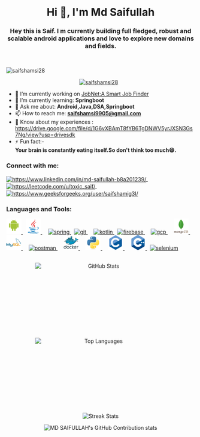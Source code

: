 <h1 align="center">Hi 👋, I'm Md Saifullah</h1>

<div><h3 align="center" style=text:justify>Hey this is Saif. I m currently building full fledged, robust and scalable android applications and love to explore new domains and fields.</h3>
</div>
&nbsp;
<p align="left"> <img src="https://komarev.com/ghpvc/?username=saifshamsi28&label=Profile%20views&color=0e75b6&style=flat" alt="saifshamsi28" /> </p>
<p align="center"> 
  <a href="https://github.com/ryo-ma/github-profile-trophy">
    <img src="https://github-profile-trophy.vercel.app/?username=saifshamsi28" alt="saifshamsi28" style="margin-right: 10px;" />
  </a>
</p>

- 🔭 I’m currently working on [JobNet:A Smart Job Finder](https://github.com/saifshamsi28/JobNet-Springboot-backend)
- 🌱 I’m currently learning: **Springboot**
- 💬 Ask me about: **Android,Java,DSA,Springboot**
- 📫 How to reach me: **saifshamsi9905@gmail.com**
- 📄 Know about my experiences :<br>
  https://drive.google.com/file/d/1G6vXBAmT8fYB6TgDNWV5yrJXSN3Gs7Ng/view?usp=drivesdk
- ⚡ Fun fact:- <br>
  **Your brain is constantly eating itself.So don't think too much😄.**

<h3 align="left">Connect with me:</h3>
<p align="left">
  <a href="https://linkedin.com/in/https://www.linkedin.com/in/md-saifullah-b8a201239/" target="blank">
    <img align="center" src="https://raw.githubusercontent.com/rahuldkjain/github-profile-readme-generator/master/src/images/icons/Social/linked-in-alt.svg" alt="https://www.linkedin.com/in/md-saifullah-b8a201239/" height="30" width="40" />
  </a>
  &nbsp;
  &nbsp;<!-- Adds space between icons -->
  <a href="https://www.leetcode.com/https://leetcode.com/u/toxic_saif/" target="blank">
    <img align="center" src="https://raw.githubusercontent.com/rahuldkjain/github-profile-readme-generator/master/src/images/icons/Social/leet-code.svg" alt="https://leetcode.com/u/toxic_saif/" height="30" width="40" />
  </a>
  &nbsp;
  &nbsp;
  <a href="https://auth.geeksforgeeks.org/user/https://www.geeksforgeeks.org/user/saifshamig3l/" target="blank">
    <img align="center" src="https://raw.githubusercontent.com/rahuldkjain/github-profile-readme-generator/master/src/images/icons/Social/geeks-for-geeks.svg" alt="https://www.geeksforgeeks.org/user/saifshamig3l/" height="30" width="40" />
  </a>
</p>

<h3 align="left">Languages and Tools:</h3>
<p align="left">
  <a href="https://developer.android.com" target="_blank" rel="noreferrer">
    <img src="https://raw.githubusercontent.com/devicons/devicon/master/icons/android/android-original-wordmark.svg" alt="android" width="40" height="40"/>
  </a>
  &nbsp; <!-- Adds space between icons -->
  <a href="https://www.java.com" target="_blank" rel="noreferrer">
    <img src="https://raw.githubusercontent.com/devicons/devicon/master/icons/java/java-original.svg" alt="java" width="40" height="40"/>
  </a>
  &nbsp;
  &nbsp;
  <a href="https://spring.io/" target="_blank" rel="noreferrer">
    <img src="https://www.vectorlogo.zone/logos/springio/springio-icon.svg" alt="spring" width="40" height="40"/>
  </a>
  &nbsp;
  <a href="https://git-scm.com/" target="_blank" rel="noreferrer">
    <img src="https://www.vectorlogo.zone/logos/git-scm/git-scm-icon.svg" alt="git" width="40" height="40"/>
  </a>
  &nbsp;
  &nbsp;
  <a href="https://kotlinlang.org" target="_blank" rel="noreferrer">
    <img src="https://www.vectorlogo.zone/logos/kotlinlang/kotlinlang-icon.svg" alt="kotlin" width="40" height="40"/>
  </a>
  &nbsp;
  <a href="https://firebase.google.com/" target="_blank" rel="noreferrer">
    <img src="https://www.vectorlogo.zone/logos/firebase/firebase-icon.svg" alt="firebase" width="40" height="40"/>
  </a>
  &nbsp;
  &nbsp;
  <a href="https://cloud.google.com" target="_blank" rel="noreferrer">
    <img src="https://www.vectorlogo.zone/logos/google_cloud/google_cloud-icon.svg" alt="gcp" width="40" height="40"/>
  </a>
  &nbsp;
  &nbsp;
  <a href="https://www.mongodb.com/" target="_blank" rel="noreferrer">
    <img src="https://raw.githubusercontent.com/devicons/devicon/master/icons/mongodb/mongodb-original-wordmark.svg" alt="mongodb" width="40" height="40"/>
  </a>
  &nbsp;
  &nbsp;
  <a href="https://www.mysql.com/" target="_blank" rel="noreferrer">
    <img src="https://raw.githubusercontent.com/devicons/devicon/master/icons/mysql/mysql-original-wordmark.svg" alt="mysql" width="40" height="40"/>
  </a>
  &nbsp;
  &nbsp;
  <a href="https://postman.com" target="_blank" rel="noreferrer">
    <img src="https://www.vectorlogo.zone/logos/getpostman/getpostman-icon.svg" alt="postman" width="40" height="40"/>
  </a>
  &nbsp;
  &nbsp;
  <a href="https://www.docker.com/" target="_blank" rel="noreferrer">
    <img src="https://raw.githubusercontent.com/devicons/devicon/master/icons/docker/docker-original-wordmark.svg" alt="docker" width="40" height="40"/>
  </a>
  &nbsp;
  &nbsp;
  <a href="https://www.python.org" target="_blank" rel="noreferrer">
    <img src="https://raw.githubusercontent.com/devicons/devicon/master/icons/python/python-original.svg" alt="python" width="40" height="40"/>
  </a>
  &nbsp;
  &nbsp;
  <a href="https://www.cprogramming.com/" target="_blank" rel="noreferrer">
    <img src="https://raw.githubusercontent.com/devicons/devicon/master/icons/c/c-original.svg" alt="c" width="40" height="40"/>
  </a>
  &nbsp;
  &nbsp;
  <a href="https://www.w3schools.com/cpp/" target="_blank" rel="noreferrer">
    <img src="https://raw.githubusercontent.com/devicons/devicon/master/icons/cplusplus/cplusplus-original.svg" alt="cplusplus" width="40" height="40"/>
  </a>
  &nbsp;
  <a href="https://www.selenium.dev" target="_blank" rel="noreferrer">
    <img src="https://raw.githubusercontent.com/detain/svg-logos/780f25886640cef088af994181646db2f6b1a3f8/svg/selenium-logo.svg" alt="selenium" width="40" height="40"/>
  </a>
</p>
  &nbsp;
  &nbsp;
<div align="center">
  <!-- GitHub Stats and Top Languages -->
  <div style="display: flex; justify-content: center; align-items: center; gap: 50px; flex-wrap: wrap;">
    <img src="https://github-readme-stats.vercel.app/api?username=saifshamsi28&show_icons=true&theme=dark#gh-dark-mode-only&locale=en" alt="GitHub Stats" width="350" height="150" />
    <img src="https://github-readme-stats.vercel.app/api/top-langs/?username=saifshamsi28&layout=compact&theme=dark#gh-dark-mode-only" alt="Top Languages" width="350" height="150" />
  </div>

  <!-- Streak Stats -->
  <div style="margin-top: 30px; text-align: center;">
    <img src="https://github-readme-streak-stats.herokuapp.com/?user=saifshamsi28&card_width=800&show_icons=true&theme=dark#gh-dark-mode-only" 
         alt="Streak Stats" 
         width="500" 
         style="margin-top: 20px;" />
</div>

</div>

<div align="center">
  
  ![MD SAIFULLAH's GitHub Contribution stats](https://github-contributor-stats.vercel.app/api?username=saifshamsi28&theme=dark#gh-dark-mode-only&combine_all_yearly_contributions=true&limit=5)
</div>






